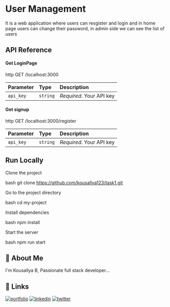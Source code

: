 # User Management

It is a web application where users can resgister and login and in home page users can change their password,
in admin side we can see the list of users


## API Reference



#### Get LoginPage

http
  GET /localhost:3000


| Parameter | Type     | Description                |
| :-------- | :------- | :------------------------- |
| `api_key` | `string` | *Required*. Your API key |

#### Get signup

http
  GET /localhost:3000/register


| Parameter | Type     | Description                |
| :-------- | :------- | :------------------------- |
| `api_key` | `string` | *Required*. Your API key |




## Run Locally

Clone the project

bash
  git clone https://github.com/kousallya123/task1.git


Go to the project directory

bash
  cd my-project


Install dependencies

bash
  npm install


Start the server

bash
  npm run start



## 🚀 About Me
I'm Kousallya B, Passionate full stack developer...


## 🔗 Links
[![portfolio](https://img.shields.io/badge/my_portfolio-000?style=for-the-badge&logo=ko-fi&logoColor=white)](https://kousallya123.github.io/portfolio/)
[![linkedin](https://img.shields.io/badge/linkedin-0A66C2?style=for-the-badge&logo=linkedin&logoColor=white)](https://www.linkedin.com/in/kousallya-b-84b9a2245/)
[![twitter](https://img.shields.io/badge/twitter-1DA1F2?style=for-the-badge&logo=twitter&logoColor=white)](https://twitter.com/BKousallya)

